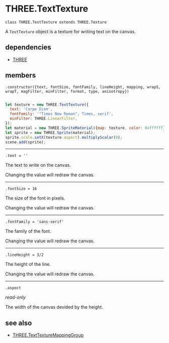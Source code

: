 # THREE.TextTexture

`class THREE.TextTexture extends THREE.Texture`

A `TextTexture` object is a texture for writing text on the canvas.

## dependencies

- [THREE](https://github.com/mrdoob/three.js)

## members

`.constructor({text, fontSize, fontFamily, lineHeight, mapping, wrapS, wrapT, magFilter, minFilter, format, type, anisotropy})`

```javascript

let texture = new THREE.TextTexture({
  text: 'Carpe Diem',
  fontFamily: '"Times New Roman", Times, serif',
  minFilter: THREE.LinearFilter,
});
let material = new THREE.SpriteMaterial({map: texture, color: 0xffffff});
let sprite = new THREE.Sprite(material);
sprite.scale.setX(texture.aspect).multiplyScalar(8);
scene.add(sprite);

```

---

`.text = ''`

The text to write on the canvas.

Changing the value will redraw the canvas.

---

`.fontSize = 16`

The size of the font in pixels.

Changing the value will redraw the canvas.

---

`.fontFamily = 'sans-serif'`

The family of the font.

Changing the value will redraw the canvas.

---

`.lineHeight = 3/2`

The height of the line.

Changing the value will redraw the canvas.

---

`.aspect`

*read-only*

The width of the canvas devided by the height.

## see also

- [THREE.TextTextureMappingGroup](https://github.com/SeregPie/THREE.TextTextureMappingGroup)
